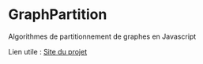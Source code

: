 # GraphPartition
Algorithmes de partitionnement de graphes en Javascript

Lien utile :
[Site du projet](https://sites.google.com/site/marcmichelcorsini/MIMSE)